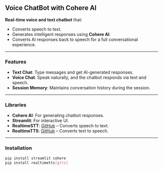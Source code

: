 ## Voice ChatBot with Cohere AI

**Real-time voice and text chatbot** that:  

- Converts speech to text.  
- Generates intelligent responses using **Cohere AI**.  
- Converts AI responses back to speech for a full conversational experience.  

---

### Features

- **Text Chat**: Type messages and get AI-generated responses.  
- **Voice Chat**: Speak naturally, and the chatbot responds via text and speech.  
- **Session Memory**: Maintains conversation history during the session.  

---

### Libraries

- **Cohere AI**: For generating chatbot responses.  
- **Streamlit**: For interactive UI.  
- **RealtimeSTT**: [GitHub](https://github.com/KoljaB/RealtimeSTT) – Converts speech to text.  
- **RealtimeTTS**: [GitHub](https://github.com/KoljaB/RealtimeTTS) – Converts text to speech.  

---

### Installation

```bash
pip install streamlit cohere
pip install realtimetts[gtts]

